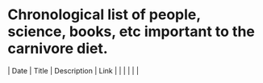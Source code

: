 # Chronological list of people, science, books, etc important to the carnivore diet.

| Date   |   Title   | Description    | Link   |
| | | | | 
